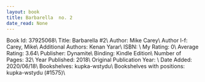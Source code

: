 ```yaml
---
layout: book
title: Barbarella  no. 2
date_read: None
---
```


Book Id: 37925068\ 
Title: Barbarella #2\ 
Author: Mike Carey\ 
Author l-f: Carey, Mike\ 
Additional Authors: Kenan Yarar\ 
ISBN: \ 
My Rating: 0\ 
Average Rating: 3.64\ 
Publisher: Dynamite\ 
Binding: Kindle Edition\ 
Number of Pages: 32\ 
Year Published: 2018\ 
Original Publication Year: \ 
Date Added: 2020/06/18\ 
Bookshelves: kupka-wstydu\ 
Bookshelves with positions: kupka-wstydu (#1575)\ 

